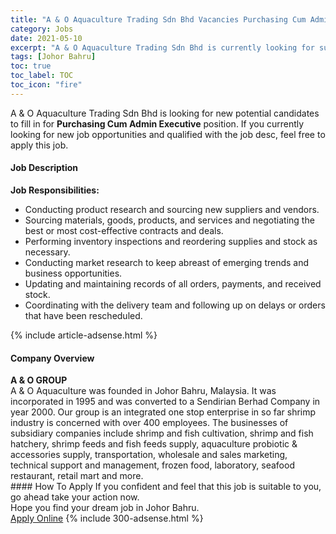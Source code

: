 ```yaml
---
title: "A & O Aquaculture Trading Sdn Bhd Vacancies Purchasing Cum Admin Executive" 
category: Jobs 
date: 2021-05-10 
excerpt: "A & O Aquaculture Trading Sdn Bhd is currently looking for suitable person to fill in the Purchasing Cum Admin Executive which based in Johor Bahru" 
tags: [Johor Bahru] 
toc: true 
toc_label: TOC 
toc_icon: "fire" 
--- 
```


<p>A & O Aquaculture Trading Sdn Bhd is looking for new potential candidates to fill in for <b>Purchasing Cum Admin Executive</b> position. If you currently looking for new job opportunities and qualified with the job desc, feel free to apply this job.
</p><div><div><h4>Job Description</h4></div><div><div><span><div><strong>Job Responsibilities:</strong><ul><li>Conducting product research and sourcing new suppliers and vendors.</li><li>Sourcing materials, goods, products, and services and negotiating the best or most cost-effective contracts and deals.</li><li>Performing inventory inspections and reordering supplies and stock as necessary.</li><li>Conducting market research to keep abreast of emerging trends and business opportunities.</li><li>Updating and maintaining records of all orders, payments, and received stock.</li><li>Coordinating with the delivery team and following up on delays or orders that have been rescheduled.</li></ul></div></span></div></div></div> 
{% include article-adsense.html %} 
<div><div><h4>Company Overview</h4></div><div><div><span><div><div><strong>A &amp; O GROUP</strong></div>
<div>A &amp; O Aquaculture was founded in Johor Bahru, Malaysia. It was incorporated in 1995 and was converted to a Sendirian Berhad Company in year 2000. Our group is an integrated one stop enterprise in so far shrimp industry is concerned with over 400 employees. The businesses of subsidiary companies include shrimp and fish cultivation, shrimp and fish hatchery, shrimp feeds and fish feeds supply, aquaculture probiotic &amp; accessories supply, transportation, wholesale and sales marketing, technical support and management, frozen food, laboratory, seafood restaurant, retail mart and more.</div></div></span></div></div></div> 
#### How To Apply 
If you confident and feel that this job is suitable to you, go ahead take your action now. <br/> 
Hope you find your dream job in Johor Bahru. <br/> 
<a href="https://www.jobstreet.com.my/en/job/purchasing-cum-admin-executive-4561262?jobId=jobstreet-my-job-4561262&" class="btn btn--info" target="_blank" rel="nofollow noopenner">Apply Online</a> 
{% include 300-adsense.html %} 